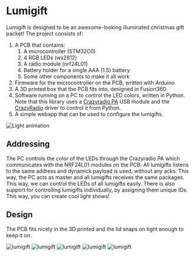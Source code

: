 # Lumigift

Lumigift is designed to be an awesome-looking illuminated christmas gift packet! The project consists of:
1. A PCB that contains:
   1. A microcontroller (STM32C0)
   2. 4 RGB LEDs (ws2812)
   3. A radio module (nrf24L01)
   4. Battery holder for a single AAA (1.5) battery
   5. Some other components to make it all work
2. Firmware for the microcontroller on the PCB, written with Arduino
3. A 3D printed box that the PCB fits into, designed in Fusion360
4. Software running on a PC to control the LED colors, written in Python. Note that this library uses a [Crazyradio PA](https://www.bitcraze.io/products/crazyradio-pa/) USB module and the [CrazyRadio](https://github.com/bitcraze/crazyflie-lib-python/blob/master/cflib/drivers/crazyradio.py) driver to control it from Python.
6. A simple webapp that can be used to configure the lumigifts.

![Light animation](images/light_animation.gif)

## Addressing
The PC controls the color of the LEDs through the Crazyradio PA which communicates with the NRF24L01 modules on the PCB. All lumigifts listens to the same address and dynamick payload is used, without any acks. This way, the PC acts as master and all lumigifts receives the same packages. This way, we can control the LEDs of all lumigifts easily. There is also support for controlling lumigifts individually, by assigning them unique IDs. This way, you can create cool light shows!

## Design

The PCB fits nicely in the 3D printed and the lid snaps on tight enough to keep it on.

![lumigift](images/lumigift_many.jpg)
![lumigift](images/lumigift.jpg)
![lumigift](images/lumigift_green.jpg)
![lumigift](images/lumigift_red.jpg)
![lumigift](images/lumigift_green_dark.jpg)
